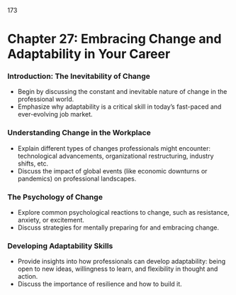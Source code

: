 173

# **Chapter 27: Embracing Change and Adaptability in Your Career**


### **Introduction: The Inevitability of Change**

- Begin by discussing the constant and inevitable nature of change in the professional world.
- Emphasize why adaptability is a critical skill in today’s fast-paced and ever-evolving job market.

### **Understanding Change in the Workplace**

- Explain different types of changes professionals might encounter: technological advancements, 
organizational restructuring, industry shifts, etc.
- Discuss the impact of global events (like economic downturns or pandemics) on professional 
landscapes.

### **The Psychology of Change**

- Explore common psychological reactions to change, such as resistance, anxiety, or excitement.
- Discuss strategies for mentally preparing for and embracing change.


### **Developing Adaptability Skills**

- Provide insights into how professionals can develop adaptability: being open to new ideas, willingness 
to learn, and flexibility in thought and action.
- Discuss the importance of resilience and how to build it.